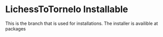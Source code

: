 # LichessToTornelo Installable
This is the branch that is used for installations. The installer is availible at packages
